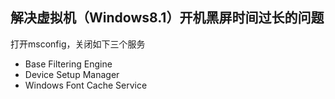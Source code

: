 ## 解决虚拟机（Windows8.1）开机黑屏时间过长的问题

打开msconfig，关闭如下三个服务

- Base Filtering Engine
- Device Setup Manager
- Windows Font Cache Service
